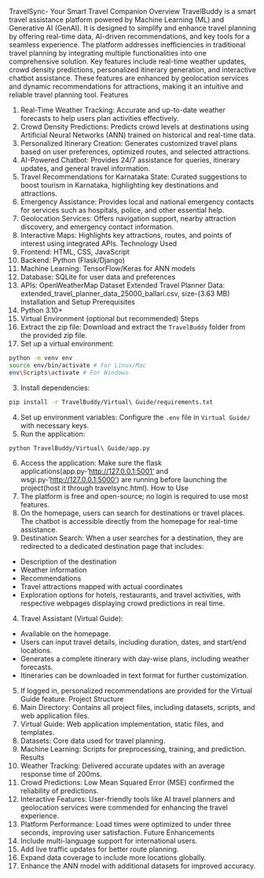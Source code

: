TravelSync- Your Smart Travel Companion
Overview
TravelBuddy is a smart travel assistance platform powered by Machine Learning (ML) and Generative AI (GenAI). It is designed to simplify and enhance travel planning by offering real-time data, AI-driven recommendations, and key tools for a seamless experience. The platform addresses inefficiencies in traditional travel planning by integrating multiple functionalities into one comprehensive solution.
Key features include real-time weather updates, crowd density predictions, personalized itinerary generation, and interactive chatbot assistance. These features are enhanced by geolocation services and dynamic recommendations for attractions, making it an intuitive and reliable travel planning tool.
Features
1. Real-Time Weather Tracking: Accurate and up-to-date weather forecasts to help users plan activities effectively.
2. Crowd Density Predictions: Predicts crowd levels at destinations using Artificial Neural Networks (ANN) trained on historical and real-time data.
3. Personalized Itinerary Creation: Generates customized travel plans based on user preferences, optimized routes, and selected attractions.
4. AI-Powered Chatbot: Provides 24/7 assistance for queries, itinerary updates, and general travel information.
5. Travel Recommendations for Karnataka State: Curated suggestions to boost tourism in Karnataka, highlighting key destinations and attractions.
6. Emergency Assistance: Provides local and national emergency contacts for services such as hospitals, police, and other essential help.
7. Geolocation Services: Offers navigation support, nearby attraction discovery, and emergency contact information.
8. Interactive Maps: Highlights key attractions, routes, and points of interest using integrated APIs.
Technology Used
1. Frontend: HTML, CSS, JavaScript
2. Backend: Python (Flask/Django)
3. Machine Learning: TensorFlow/Keras for ANN models
4. Database: SQLite for user data and preferences
5. APIs: OpenWeatherMap
Dataset
Extended Travel Planner Data: extended_travel_planner_data_25000_ballari.csv,
size-(3.63 MB)
Installation and Setup
Prerequisites
1. Python 3.10+
2. Virtual Environment (optional but recommended)
Steps
1. Extract the zip file: Download and extract the `TravelBuddy` folder from the provided zip file.
2. Set up a virtual environment:
```bash
python -m venv env
source env/bin/activate # For Linux/Mac
env\Scripts\activate # For Windows
```
3. Install dependencies:
```bash
pip install -r TravelBuddy/Virtual\ Guide/requirements.txt
```
4. Set up environment variables: Configure the `.env` file in `Virtual Guide/` with necessary keys.
5. Run the application:
```bash
python TravelBuddy/Virtual\ Guide/app.py
```
6. Access the application: Make sure the flask applications(app.py-‘http://127.0.0.1:5001’ and wsgi.py-‘http://127.0.0.1:5000’) are running before launching the project(host it through travelsync.html).
How to Use
1. The platform is free and open-source; no login is required to use most features.
2. On the homepage, users can search for destinations or travel places. The chatbot is accessible directly from the homepage for real-time assistance.
3. Destination Search: When a user searches for a destination, they are redirected to a dedicated destination page that includes:
- Description of the destination
- Weather information
- Recommendations
- Travel attractions mapped with actual coordinates
- Exploration options for hotels, restaurants, and travel activities, with respective webpages displaying crowd predictions in real time.
4. Travel Assistant (Virtual Guide):
- Available on the homepage.
- Users can input travel details, including duration, dates, and start/end locations.
- Generates a complete itinerary with day-wise plans, including weather forecasts.
- Itineraries can be downloaded in text format for further customization.
5. If logged in, personalized recommendations are provided for the Virtual Guide feature.
Project Structure
1. Main Directory: Contains all project files, including datasets, scripts, and web application files.
2. Virtual Guide: Web application implementation, static files, and templates.
3. Datasets: Core data used for travel planning.
4. Machine Learning: Scripts for preprocessing, training, and prediction.
Results
1. Weather Tracking: Delivered accurate updates with an average response time of 200ms.
2. Crowd Predictions: Low Mean Squared Error (MSE) confirmed the reliability of predictions.
3. Interactive Features: User-friendly tools like AI travel planners and geolocation services were commended for enhancing the travel experience.
4. Platform Performance: Load times were optimized to under three seconds, improving user satisfaction.
Future Enhancements
1. Include multi-language support for international users.
2. Add live traffic updates for better route planning.
3. Expand data coverage to include more locations globally.
4. Enhance the ANN model with additional datasets for improved accuracy.
